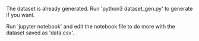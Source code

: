 The dataset is already generated.
Run 'python3 dataset_gen.py' to generate if you want.

Run 'jupyter notebook' and edit the notebook file to do more with the dataset saved as 'data.csv'.
